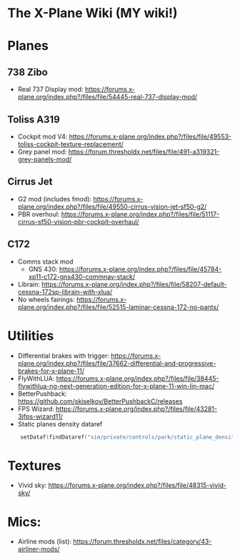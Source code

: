 # The X-Plane Wiki (MY wiki!)

# Planes
## 738 Zibo
- Real 737 Display mod: https://forums.x-plane.org/index.php?/files/file/54445-real-737-display-mod/

## Toliss A319
- Cockpit mod V4: https://forums.x-plane.org/index.php?/files/file/49553-toliss-cockpit-texture-replacement/
- Grey panel mod: https://forum.thresholdx.net/files/file/491-a319321-grey-panels-mod/

## Cirrus Jet
- G2 mod (includes fmod): https://forums.x-plane.org/index.php?/files/file/49550-cirrus-vision-jet-sf50-g2/
- PBR overhoul: https://forums.x-plane.org/index.php?/files/file/51117-cirrus-sf50-vision-pbr-cockpit-overhaul/

## C172
- Comms stack mod
    - GNS 430: https://forums.x-plane.org/index.php?/files/file/45784-xp11-c172-gns430-commnav-stack/
- Librain: https://forums.x-plane.org/index.php?/files/file/58207-default-cessna-172sp-librain-with-xlua/
- No wheels fairings: https://forums.x-plane.org/index.php?/files/file/52515-laminar-cessna-172-no-pants/

# Utilities
- Differential brakes with trigger: https://forums.x-plane.org/index.php?/files/file/37662-differential-and-progressive-brakes-for-x-plane-11/
- FlyWithLUA: https://forums.x-plane.org/index.php?/files/file/38445-flywithlua-ng-next-generation-edition-for-x-plane-11-win-lin-mac/
- BetterPushback: https://github.com/skiselkov/BetterPushbackC/releases
- FPS Wizard: https://forums.x-plane.org/index.php?/files/file/43281-3jfps-wizard11/
- Static planes density dataref
```Lua
    setDataf(findDataref("sim/private/controls/park/static_plane_density"), 2.00)
```

# Textures 
- Vivid sky: https://forums.x-plane.org/index.php?/files/file/48315-vivid-sky/

# Mics: 
- Airline mods (list): https://forum.thresholdx.net/files/category/43-airliner-mods/
